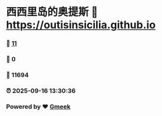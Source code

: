 # 西西里岛的奥提斯 :link: https://outisinsicilia.github.io 
### :page_facing_up: [11](https://outisinsicilia.github.io/tag.html) 
### :speech_balloon: 0 
### :hibiscus: 11694 
### :alarm_clock: 2025-09-16 13:30:36 
### Powered by :heart: [Gmeek](https://github.com/Meekdai/Gmeek)
